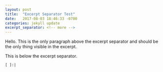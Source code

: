 ```yaml
---
layout: post
title:  "Excerpt Separator Test"
date:   2017-08-03 18:46:33 -0700
categories: jekyll update
excerpt_separator: <!-- more -->
---
```

Hello. This is the only paragraph above the excerpt separator and
should be the only thing visible in the excerpt.

<!-- more -->

This is below the excerpt separator.

```
[ ]:|
```
